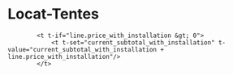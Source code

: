 # Locat-Tentes
<t t-if="line.price_with_installation == 0">
                <t t-set="current_subtotal_with_installation" t-value="current_subtotal_with_installation + line.price_unit"/>    
            </t>

            <t t-if="line.price_with_installation &gt; 0">
                <t t-set="current_subtotal_with_installation" t-value="current_subtotal_with_installation + line.price_with_installation"/>
            </t>